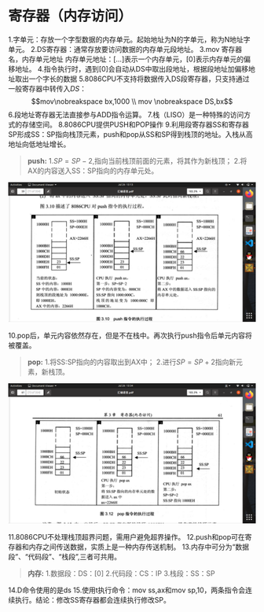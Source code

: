 # 寄存器（内存访问）

1.字单元：存放一个字型数据的内存单元。起始地址为N的字单元，称为N地址字单元。
2.DS寄存器：通常存放要访问数据的内存单元段地址。
3.mov 寄存器名，内存单元地址   内存单元地址：[...]表示一个内存单元，[0]表示内存单元的偏移地址。
4.指令执行时，遇到[0]会自动从DS中取出段地址，根据段地址加偏移地址取出一个字长的数据
5.8086CPU不支持将数据传入DS段寄存器，只支持通过一般寄存器中转传入$DS$：
$$mov\nobreakspace bx,1000 \\
mov \nobreakspace DS,bx$$
6.段地址寄存器无法直接参与ADD指令运算。
7.栈（LISO）是一种特殊的访问方式的存储空间。
8.8086CPU提供PUSH和POP操作
9.利用段寄存器SS和寄存器SP形成SS：SP指向栈顶元素，push和pop从SS和SP得到栈顶的地址。入栈从高地址向低地址增长。

> **push:**
> 1.$SP=SP-2$,指向当前栈顶前面的元素，将其作为新栈顶；
> 2.将AX的内容送入SS：SP指向的内存单元处。

<div>
    <img src="push.png",alt="这个是一个堆栈图">
</div>

10.pop后，单元内容依然存在，但是不在栈中。再次执行push指令后单元内容将被覆盖。

> **pop:**
> 1.将SS:SP指向的内容取出到AX中；
> 2.进行$SP=SP+2$指向新元素，新栈顶。

<div>
    <img src="pop.png">
</div>

11.8086CPU不处理栈顶超界问题，需用户避免超界操作。
12.push和pop可在寄存器和内存之间传送数据，实质上是一种内存传送机制。
13.内存中可分为“数据段”、“代码段”、“栈段”,三者可共用。

> **内存:**
> 1.数据段：DS：[0]
> 2.代码段：CS：IP
> 3.栈段：SS：SP

14.D命令使用的是ds
15.使用t执行命令：mov ss,ax和mov sp,10，两条指令会连续执行。结论：修改SS寄存器都会连续执行修改SP。
